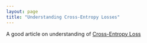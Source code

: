 ```yaml
---
layout: page
title: "Understanding Cross-Entropy Losses"
---
```


A good article on understanding of [Cross-Entropy Loss](https://blog.csdn.net/chaipp0607/article/details/73392175)
